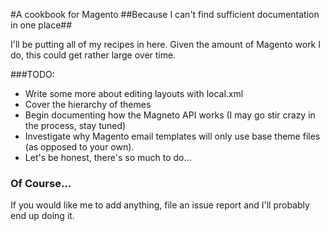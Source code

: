 #A cookbook for Magento
##Because I can't find sufficient documentation in one place##

I'll be putting all of my recipes in here. Given the amount of Magento work I do, this could get rather large over time.


###TODO: 

- Write some more about editing layouts with local.xml
- Cover the hierarchy of themes
- Begin documenting how the Magneto API works (I may go stir crazy in the process, stay tuned)
- Investigate why Magento email templates will only use base theme files (as opposed to your own).
- Let's be honest, there's so much to do...

### Of Course...

If you would like me to add anything, file an issue report and I'll probably end up doing it.